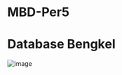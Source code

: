 # MBD-Per5

# Database Bengkel
![image](https://github.com/user-attachments/assets/a93257c5-dfb7-49f8-bad3-0bbacc2a4b14)
